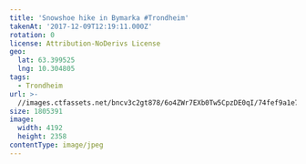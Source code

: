 ```yaml
---
title: 'Snowshoe hike in Bymarka #Trondheim'
takenAt: '2017-12-09T12:19:11.000Z'
rotation: 0
license: Attribution-NoDerivs License
geo:
  lat: 63.399525
  lng: 10.304805
tags:
  - Trondheim
url: >-
  //images.ctfassets.net/bncv3c2gt878/6o4ZWr7EXb0Tw5CpzDE0qI/74fef9a1e7faf906735a9fbfd67e2569/snowshoe-hike-in-bymarka-trondheim_25089175898_o
size: 1805391
image:
  width: 4192
  height: 2358
contentType: image/jpeg
---
```


